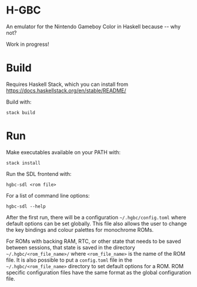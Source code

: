 # H-GBC

An emulator for the Nintendo Gameboy Color in Haskell because -- why not?

Work in progress!

# Build

Requires Haskell Stack, which you can install from
<https://docs.haskellstack.org/en/stable/README/>

Build with:

    stack build

# Run

Make executables available on your PATH with:

    stack install

Run the SDL frontend with:

    hgbc-sdl <rom file>

For a list of command line options:

    hgbc-sdl --help

After the first run, there will be a configuration `~/.hgbc/config.toml`
where default options can be set globally. This file also allows the user to
change the key bindings and colour palettes for monochrome ROMs.

For ROMs with backing RAM, RTC, or other state that needs to be saved between
sessions, that state is saved in the directory `~/.hgbc/<rom_file_name>/`
where `<rom_file_name>` is the name of the ROM file. It is also possible to
put a `config.toml` file in the `~/.hgbc/<rom_file_name>` directory to set
default options for a ROM. ROM specific configuration files have the same
format as the global configuration file.
